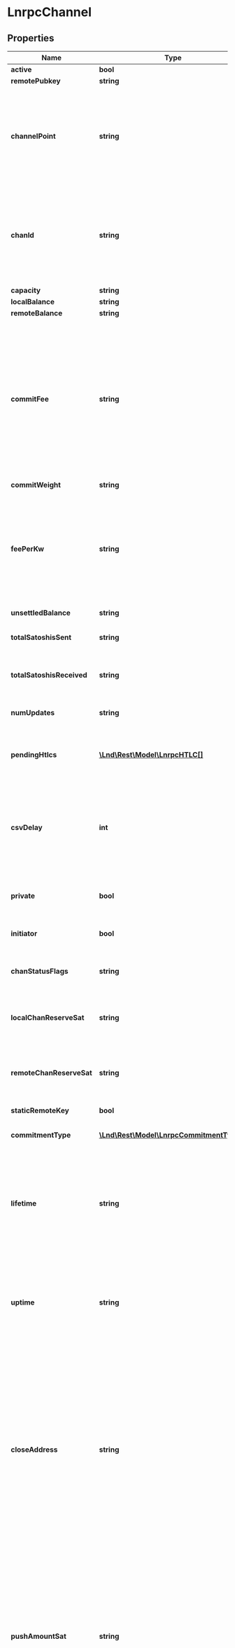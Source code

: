 # LnrpcChannel

## Properties
Name | Type | Description | Notes
------------ | ------------- | ------------- | -------------
**active** | **bool** |  | [optional] 
**remotePubkey** | **string** |  | [optional] 
**channelPoint** | **string** | The outpoint (txid:index) of the funding transaction. With this value, Bob will be able to generate a signature for Alice&#39;s version of the commitment transaction. | [optional] 
**chanId** | **string** | The unique channel ID for the channel. The first 3 bytes are the block height, the next 3 the index within the block, and the last 2 bytes are the output index for the channel. | [optional] 
**capacity** | **string** |  | [optional] 
**localBalance** | **string** |  | [optional] 
**remoteBalance** | **string** |  | [optional] 
**commitFee** | **string** | The amount calculated to be paid in fees for the current set of commitment transactions. The fee amount is persisted with the channel in order to allow the fee amount to be removed and recalculated with each channel state update, including updates that happen after a system restart. | [optional] 
**commitWeight** | **string** |  | [optional] 
**feePerKw** | **string** | The required number of satoshis per kilo-weight that the requester will pay at all times, for both the funding transaction and commitment transaction. This value can later be updated once the channel is open. | [optional] 
**unsettledBalance** | **string** |  | [optional] 
**totalSatoshisSent** | **string** | The total number of satoshis we&#39;ve sent within this channel. | [optional] 
**totalSatoshisReceived** | **string** | The total number of satoshis we&#39;ve received within this channel. | [optional] 
**numUpdates** | **string** | The total number of updates conducted within this channel. | [optional] 
**pendingHtlcs** | [**\Lnd\Rest\Model\LnrpcHTLC[]**](LnrpcHTLC.md) | The list of active, uncleared HTLCs currently pending within the channel. | [optional] 
**csvDelay** | **int** | Deprecated. The CSV delay expressed in relative blocks. If the channel is force closed, we will need to wait for this many blocks before we can regain our funds. | [optional] 
**private** | **bool** | Whether this channel is advertised to the network or not. | [optional] 
**initiator** | **bool** | True if we were the ones that created the channel. | [optional] 
**chanStatusFlags** | **string** | A set of flags showing the current state of the channel. | [optional] 
**localChanReserveSat** | **string** | Deprecated. The minimum satoshis this node is required to reserve in its balance. | [optional] 
**remoteChanReserveSat** | **string** | Deprecated. The minimum satoshis the other node is required to reserve in its balance. | [optional] 
**staticRemoteKey** | **bool** | Deprecated. Use commitment_type. | [optional] 
**commitmentType** | [**\Lnd\Rest\Model\LnrpcCommitmentType**](LnrpcCommitmentType.md) | The commitment type used by this channel. | [optional] 
**lifetime** | **string** | The number of seconds that the channel has been monitored by the channel scoring system. Scores are currently not persisted, so this value may be less than the lifetime of the channel [EXPERIMENTAL]. | [optional] 
**uptime** | **string** | The number of seconds that the remote peer has been observed as being online by the channel scoring system over the lifetime of the channel [EXPERIMENTAL]. | [optional] 
**closeAddress** | **string** | Close address is the address that we will enforce payout to on cooperative close if the channel was opened utilizing option upfront shutdown. This value can be set on channel open by setting close_address in an open channel request. If this value is not set, you can still choose a payout address by cooperatively closing with the delivery_address field set. | [optional] 
**pushAmountSat** | **string** | The amount that the initiator of the channel optionally pushed to the remote party on channel open. This amount will be zero if the channel initiator did not push any funds to the remote peer. If the initiator field is true, we pushed this amount to our peer, if it is false, the remote peer pushed this amount to us. | [optional] 
**thawHeight** | **int** | This uint32 indicates if this channel is to be considered &#39;frozen&#39;. A frozen channel doest not allow a cooperative channel close by the initiator. The thaw_height is the height that this restriction stops applying to the channel. This field is optional, not setting it or using a value of zero will mean the channel has no additional restrictions. The height can be interpreted in two ways: as a relative height if the value is less than 500,000, or as an absolute height otherwise. | [optional] 
**localConstraints** | [**\Lnd\Rest\Model\LnrpcChannelConstraints**](LnrpcChannelConstraints.md) | List constraints for the local node. | [optional] 
**remoteConstraints** | [**\Lnd\Rest\Model\LnrpcChannelConstraints**](LnrpcChannelConstraints.md) | List constraints for the remote node. | [optional] 

[[Back to Model list]](../README.md#documentation-for-models) [[Back to API list]](../README.md#documentation-for-api-endpoints) [[Back to README]](../README.md)



